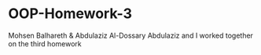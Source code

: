 # OOP-Homework-3
Mohsen Balhareth & Abdulaziz Al-Dossary
Abdulaziz and I worked together on the third homework
